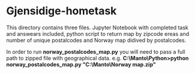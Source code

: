 # Gjensidige-hometask

This directory contains three files.
Jupyter Notebook with completed task and answears included, python script to return map by zipcode ereas and number of unique postalcodes and Norway map didived by postalcodes.

In order to run **norway_postalcodes_map.py** you will need to pass a full path to zipped file with geographical data.
e.g. **C:\Manto\Python>python norway_postalcodes_map.py "C:\Manto\Norway map.zip"**
